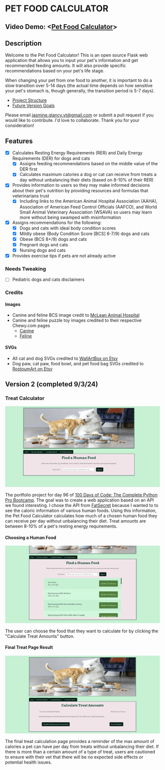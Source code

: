 # PET FOOD CALCULATOR

## Video Demo: <[Pet Food Calculator](https://youtu.be/GNHv3KKURjY)>

## Description

Welcome to the Pet Food Calculator! This is an open source Flask web application that allows you to input your pet's information and get recommended feeding amounts. It will also provide specific recommendations based on your pet's life stage.

When changing your pet from one food to another, it is important to do a slow transition over 5-14 days (the actual time depends on how sensitive your pet's stomach is, though generally, the transition period is 5-7 days).

- [Project Structure](https://github.com/jasmine-glancy/PetFoodCalculator/blob/main/README_DIR/PROJECT_STRUCTURE_README.md)
- [Future Version Goals](https://github.com/jasmine-glancy/PetFoodCalculator/blob/main/README_DIR/TODO_README.md)

Please email [jasmine.glancy.vt@gmail.com](mailto:jasmine.glancy.vt@gmail.com) or submit a pull request if you would like to contribute. I'd love to collaborate. Thank you for your consideration!

## Features

- [X] Calculates Resting Energy Requirements (RER) and Daily Energy Requirements (DER) for dogs and cats
  - [X] Assigns feeding recommendations based on the middle value of the DER first
  - [X] Calculates maximum calories a dog or cat can receive from treats a day without unbalancing their diets (based on 8-10% of their RER)
- [X] Provides information to users so they may make informed decisions about their pet's nutrition by providing resources and formulas that veterinarians trust
  - [X] Including links to the American Animal Hospital Association (AAHA), Association of American Feed Control Officials (AAFCO), and World Small Animal Veterinary Association (WSAVA) so users may learn more without being swamped with misinformation
- [X] Assigns recommendations for the following:
  - [X] Dogs and cats with ideal body condition scores
  - [X] Mildly obese (Body Condition Score [BCS] 6-7/9) dogs and cats
  - [X] Obese (BCS 8+/9) dogs and cats
  - [X] Pregnant dogs and cats
  - [X] Nursing dogs and cats
- [X] Provides exercise tips if pets are not already active

### Needs Tweaking

- [ ] Pediatric dogs and cats disclaimers

### Credits

#### Images

- Canine and feline BCS image credit to [McLean Animal Hospital](https://www.mcleanvet.com/know-pet-good-weight/)
- Canine and feline puzzle toy images credited to their respective Chewy.com pages
  - [Canine](https://www.chewy.com/brightkins-dj-doggo-puzzle-feeder-dog/dp/930046)
  - [Feline](https://www.chewy.com/doc-phoebes-cat-co-indoor-hunting-cat/dp/179101)

#### SVGs

- All cat and dog SVGs credited to [WallArtBox on Etsy](https://www.etsy.com/shop/wallartbox)
- Dog paw, cat paw, food bowl, and pet food bag SVGs credited to [RostoumArt on Etsy](https://www.etsy.com/shop/RostoumArt)

## Version 2 (completed 9/3/24)

### Treat Calculator

![a screen grab of the human food lookup page](static/assets/img/human_food_search_default.png)

The portfolio project for day 96 of [100 Days of Code: The Complete Python Pro Bootcamp](https://www.udemy.com/course/100-days-of-code). The goal was to create a web application based on an API we found interesting. I chose the API from [FatSecret](https://platform.fatsecret.com/) because I wanted to to see the caloric information of various human foods. Using this information, the Pet Food Calculator calculates how much of a chosen human food they can receive per day without unbalancing their diet. Treat amounts are between 8-10% of a pet's resting energy requirements.

#### Choosing a Human Food

![a screen grab of the human food lookup page with search results](static/assets/img/human_food_search_results.png)

The user can choose the food that they want to calculate for by clicking the "Calculate Treat Amounts" button.

#### Final Treat Page Result

![a screen grab of the final treat calculation page](static/assets/img/human_food_calculation.png)

The final treat calculation page provides a reminder of the max amount of calories a pet can have per day from treats without unbalancing their diet. If there is more than a certain amount of a type of treat, users are cautioned to ensure with their vet that there will be no expected side effects or potential health issues.
